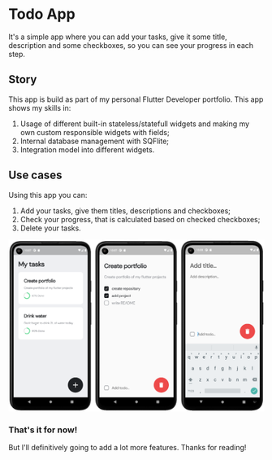 # Todo App

It's a simple app where you can add your tasks, give it some title, description and some checkboxes, so you can see your progress in each step.

## Story

This app is build as part of my personal Flutter Developer portfolio. This app shows my skills in:

 1. Usage of different built-in stateless/statefull widgets and making my own custom responsible widgets with fields;
 2. Internal database management with SQFlite;
 3. Integration model into different widgets.
 
## Use cases
 
Using this app you can:

 1. Add your tasks, give them titles, descriptions and checkboxes;
 2. Check your progress, that is calculated based on checked checkboxes;
 3. Delete your tasks.

![App UI](readme_src/App_UI.png)

### That's it for now!

But I'll definitively going to add a lot more features.
Thanks for reading!
